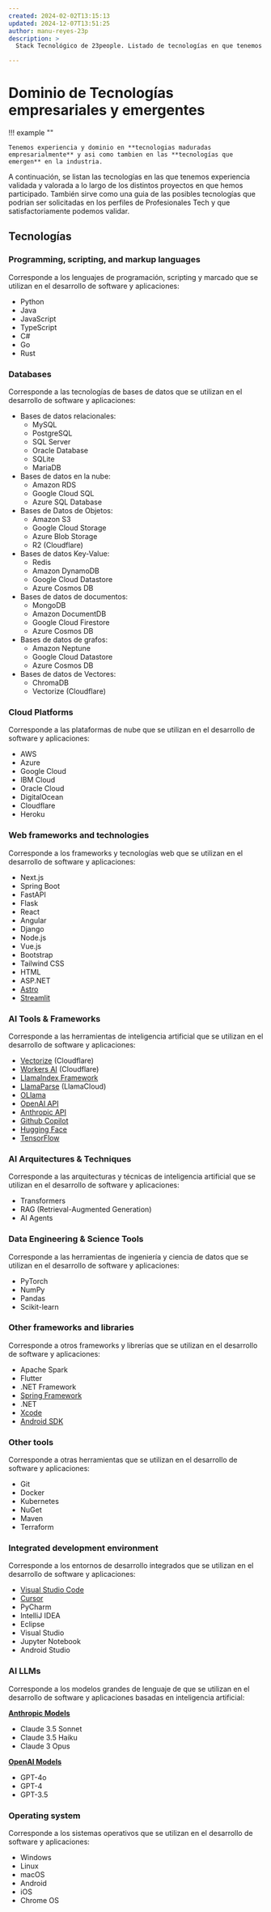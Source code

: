 ```yaml
---
created: 2024-02-02T13:15:13
updated: 2024-12-07T13:51:25
author: manu-reyes-23p
description: >
  Stack Tecnológico de 23people. Listado de tecnologías en que tenemos experiencia y que podemos validar en los perfiles de Profesionales Tech.

---
```


# Dominio de Tecnologías empresariales y emergentes

!!! example ""

    Tenemos experiencia y dominio en **tecnologias maduradas empresarialmente** y asi como tambien en las **tecnologías que emergen** en la industria.

A continuación, se listan las tecnologías en las que tenemos experiencia validada y valorada a lo largo de los distintos proyectos en que hemos participado. También sirve como una guia de las posibles tecnologías que podrian ser solicitadas en los perfiles de Profesionales Tech y que satisfactoriamente podemos validar.

## Tecnologías

### Programming, scripting, and markup languages

Corresponde a los lenguajes de programación, scripting y marcado que se utilizan en el desarrollo de software y aplicaciones:

- Python
- Java
- JavaScript
- TypeScript
- C#
- Go
- Rust

### Databases

Corresponde a las tecnologías de bases de datos que se utilizan en el desarrollo de software y aplicaciones:

- Bases de datos relacionales:
    - MySQL
    - PostgreSQL
    - SQL Server
    - Oracle Database
    - SQLite
    - MariaDB
- Bases de datos en la nube:
    - Amazon RDS
    - Google Cloud SQL
    - Azure SQL Database
- Bases de Datos de Objetos:
    - Amazon S3
    - Google Cloud Storage
    - Azure Blob Storage
    - R2 (Cloudflare)
- Bases de datos Key-Value:
    - Redis
    - Amazon DynamoDB
    - Google Cloud Datastore
    - Azure Cosmos DB
- Bases de datos de documentos:
    - MongoDB
    - Amazon DocumentDB
    - Google Cloud Firestore
    - Azure Cosmos DB
- Bases de datos de grafos:
    - Amazon Neptune
    - Google Cloud Datastore
    - Azure Cosmos DB
- Bases de datos de Vectores:
    - ChromaDB
    - Vectorize (Cloudflare)

### Cloud Platforms

Corresponde a las plataformas de nube que se utilizan en el desarrollo de software y aplicaciones:

- AWS
- Azure
- Google Cloud
- IBM Cloud
- Oracle Cloud
- DigitalOcean
- Cloudflare
- Heroku

### Web frameworks and technologies

Corresponde a los frameworks y tecnologías web que se utilizan en el desarrollo de software y aplicaciones:

- Next.js
- Spring Boot
- FastAPI
- Flask
- React
- Angular
- Django
- Node.js
- Vue.js
- Bootstrap
- Tailwind CSS
- HTML
- ASP.NET
- [Astro](https://astro.build/)
- [Streamlit](https://streamlit.io/)

### AI Tools & Frameworks

Corresponde a las herramientas de inteligencia artificial que se utilizan en el desarrollo de software y aplicaciones:

- [Vectorize](https://developers.cloudflare.com/vectorize/) (Cloudflare)
- [Workers AI](https://developers.cloudflare.com/workers-ai/) (Cloudflare)
- [LlamaIndex Framework](https://docs.llamaindex.ai/en/stable/)
- [LlamaParse](https://docs.cloud.llamaindex.ai/llamaparse/getting_started) (LlamaCloud)
- [OLlama](https://ollama.com/)
- [OpenAI API](https://platform.openai.com/docs/overview)
- [Anthropic API](https://www.anthropic.com/api)
- [Github Copilot](https://github.com/features/copilot)
- [Hugging Face](https://huggingface.co/)
- [TensorFlow](https://www.tensorflow.org/)

### AI Arquitectures & Techniques

Corresponde a las arquitecturas y técnicas de inteligencia artificial que se utilizan en el desarrollo de software y aplicaciones:

- Transformers
- RAG (Retrieval-Augmented Generation)
- AI Agents

### Data Engineering & Science Tools

Corresponde a las herramientas de ingeniería y ciencia de datos que se utilizan en el desarrollo de software y aplicaciones:

- PyTorch
- NumPy
- Pandas
- Scikit-learn

### Other frameworks and libraries

Corresponde a otros frameworks y librerías que se utilizan en el desarrollo de software y aplicaciones:

- Apache Spark
- Flutter
- .NET Framework
- [Spring Framework](https://spring.io/projects/spring-framework)
- .NET
- [Xcode](https://developer.apple.com/xcode/)
- [Android SDK](https://developer.android.com/)

### Other tools

Corresponde a otras herramientas que se utilizan en el desarrollo de software y aplicaciones:

- Git
- Docker
- Kubernetes
- NuGet
- Maven
- Terraform

### Integrated development environment

Corresponde a los entornos de desarrollo integrados que se utilizan en el desarrollo de software y aplicaciones:

- [Visual Studio Code](https://code.visualstudio.com/)
- [Cursor](https://www.cursor.com/)
- PyCharm
- IntelliJ IDEA
- Eclipse
- Visual Studio
- Jupyter Notebook
- Android Studio

### AI LLMs

Corresponde a los modelos grandes de lenguaje de que se utilizan en el desarrollo de software y aplicaciones basadas en inteligencia artificial:

[**Anthropic Models**](https://docs.anthropic.com/en/docs/about-claude/models)

- Claude 3.5 Sonnet
- Claude 3.5 Haiku
- Claude 3 Opus

[**OpenAI Models**](https://platform.openai.com/docs/models/gp)

- GPT-4o
- GPT-4
- GPT-3.5

### Operating system

Corresponde a los sistemas operativos que se utilizan en el desarrollo de software y aplicaciones:

- Windows
- Linux
- macOS
- Android
- iOS
- Chrome OS
